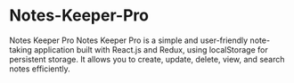 # Notes-Keeper-Pro
Notes Keeper Pro  Notes Keeper Pro is a simple and user-friendly note-taking application built with React.js and Redux, using localStorage for persistent storage. It allows you to create, update, delete, view, and search notes efficiently.

